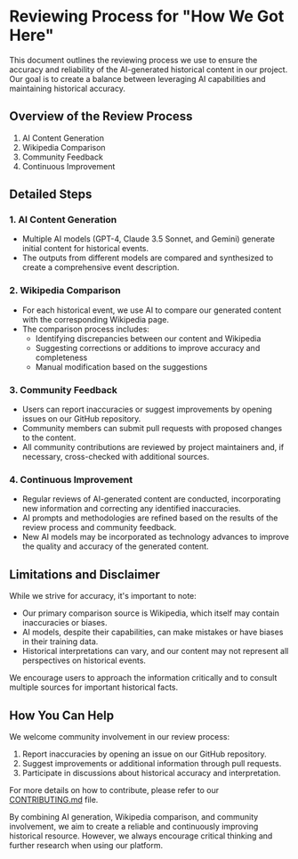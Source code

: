 # Reviewing Process for "How We Got Here"

This document outlines the reviewing process we use to ensure the accuracy and reliability of the AI-generated historical content in our project. Our goal is to create a balance between leveraging AI capabilities and maintaining historical accuracy.

## Overview of the Review Process

1. AI Content Generation
2. Wikipedia Comparison
3. Community Feedback
4. Continuous Improvement

## Detailed Steps

### 1. AI Content Generation

- Multiple AI models (GPT-4, Claude 3.5 Sonnet, and Gemini) generate initial content for historical events.
- The outputs from different models are compared and synthesized to create a comprehensive event description.

### 2. Wikipedia Comparison

- For each historical event, we use AI to compare our generated content with the corresponding Wikipedia page.
- The comparison process includes:
  - Identifying discrepancies between our content and Wikipedia
  - Suggesting corrections or additions to improve accuracy and completeness
  - Manual modification based on the suggestions

### 3. Community Feedback

- Users can report inaccuracies or suggest improvements by opening issues on our GitHub repository.
- Community members can submit pull requests with proposed changes to the content.
- All community contributions are reviewed by project maintainers and, if necessary, cross-checked with additional sources.

### 4. Continuous Improvement

- Regular reviews of AI-generated content are conducted, incorporating new information and correcting any identified inaccuracies.
- AI prompts and methodologies are refined based on the results of the review process and community feedback.
- New AI models may be incorporated as technology advances to improve the quality and accuracy of the generated content.

## Limitations and Disclaimer

While we strive for accuracy, it's important to note:

- Our primary comparison source is Wikipedia, which itself may contain inaccuracies or biases.
- AI models, despite their capabilities, can make mistakes or have biases in their training data.
- Historical interpretations can vary, and our content may not represent all perspectives on historical events.

We encourage users to approach the information critically and to consult multiple sources for important historical facts.

## How You Can Help

We welcome community involvement in our review process:

1. Report inaccuracies by opening an issue on our GitHub repository.
2. Suggest improvements or additional information through pull requests.
3. Participate in discussions about historical accuracy and interpretation.

For more details on how to contribute, please refer to our [CONTRIBUTING.md](CONTRIBUTING.md) file.

By combining AI generation, Wikipedia comparison, and community involvement, we aim to create a reliable and continuously improving historical resource. However, we always encourage critical thinking and further research when using our platform.
